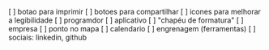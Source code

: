 [ ] botao para imprimir
[ ] botoes para  compartilhar
[ ] icones para melhorar a legibilidade
  [ ] programdor
  [ ] aplicativo
  [ ] "chapéu de formatura"
  [ ] empresa
  [ ] ponto no mapa
  [ ] calendario
  [ ] engrenagem (ferramentas)
  [ ] sociais: linkedin, github
